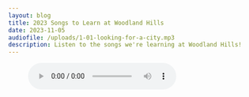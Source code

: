 ```yaml
---
layout: blog
title: 2023 Songs to Learn at Woodland Hills
date: 2023-11-05
audiofile: /uploads/1-01-looking-for-a-city.mp3
description: Listen to the songs we're learning at Woodland Hills!
---
```

<figure>
    <audio controls src="/uploads/1-01-looking-for-a-city.mp3"></audio>
</figure>